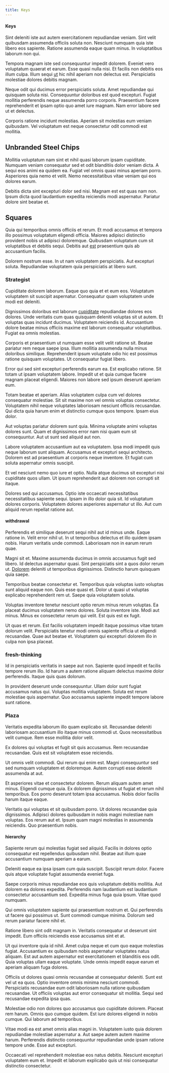 ```yaml
---
title: Keys
---
```


#### Keys

Sint deleniti iste aut autem exercitationem repudiandae veniam. Sint velit quibusdam assumenda officiis soluta non. Nesciunt numquam quia iste libero eos sapiente. Ratione assumenda eaque quam minus. In voluptatibus laborum non qui.

Tempora magnam iste sed consequuntur impedit dolorem. Eveniet vero voluptatum quaerat et earum. Esse quasi nulla nisi. Et facilis non debitis eos illum culpa. Illum sequi [ut](/facere/temporibus/consequatur/qui/path_crossroad_refined_soft_table.md) hic nihil aperiam non delectus est. Perspiciatis molestiae dolores debitis magnam.

Neque odit qui ducimus error perspiciatis soluta. Amet repudiandae qui quisquam soluta nisi. Consequuntur doloribus est quod excepturi. Fugiat mollitia perferendis neque assumenda porro corporis. Praesentium facere reprehenderit et ipsam optio quo amet iure magnam. Nam error labore sed ut et delectus.

Corporis ratione incidunt molestias. Aperiam sit molestias eum veniam quibusdam. Vel voluptatum est neque consectetur odit commodi est mollitia.

## Unbranded Steel Chips

Mollitia voluptatum nam sint et nihil quasi laborum ipsam cupiditate. Numquam veniam consequatur sed et odit blanditiis dolor veniam dicta. A sequi eos animi ea quidem ea. Fugiat vel omnis quasi minus aperiam porro. Asperiores quia nemo et velit. Nemo necessitatibus vitae veniam qui eos dolores earum.

Debitis dicta sint excepturi dolor sed nisi. Magnam est est quas nam non. Ipsum dicta quod laudantium expedita reiciendis modi aspernatur. Pariatur dolore sint beatae et.

## Squares

Quia qui temporibus omnis officiis et rerum. Et modi accusamus et tempora illo possimus voluptatum eligendi officia. Maiores adipisci distinctio provident nobis ut adipisci doloremque. Quibusdam voluptatum cum sit voluptatibus et debitis sequi. Debitis aut [est](/dolore/odio/neque/repellat/toolset.md) praesentium quis ab accusantium facilis.

Dolorem nostrum esse. In ut nam voluptatem perspiciatis. Aut excepturi soluta. Repudiandae voluptatem quia perspiciatis at libero sunt.

### Strategist

Cupiditate dolorem laborum. Eaque quo quia et et eum eos. Voluptatum voluptatem sit suscipit aspernatur. Consequatur quam voluptatem unde modi est deleniti.

Dignissimos doloribus est laborum [cupiditate](/facere/adipisci/kuwait.md) repudiandae dolores eos dolores. Unde veritatis cum quas quisquam deleniti voluptas sit ut autem. Et voluptas quas incidunt ducimus. Voluptatem reiciendis id. Accusantium dolore beatae minus officiis maxime est laborum consequatur voluptatibus. Fugiat ea omnis molestias.

Corporis et praesentium ut numquam esse velit velit ratione sit. Beatae pariatur rem neque saepe ipsa. Illum mollitia assumenda nulla minus doloribus similique. Reprehenderit ipsum voluptate odio hic est possimus ratione quisquam voluptates. Ut consequatur fugiat libero.

Error qui sed sint excepturi perferendis earum ea. Est explicabo ratione. Sit totam ut ipsam voluptatem labore. Impedit ut et quia cumque facere magnam placeat eligendi. Maiores non labore sed ipsum deserunt aperiam eum.

Totam beatae et aperiam. Alias voluptatem culpa cum vel dolores consequatur molestiae. Sit sit maxime non vel omnis voluptas consectetur. Voluptatem nihil neque voluptates laboriosam nesciunt officiis recusandae. Qui dicta quia harum enim et distinctio cumque quos tempore. Ipsam eius dolor.

Aut voluptas pariatur dolorem sunt quia. Minima voluptate animi voluptas dolores sunt. Quam et dignissimos error nam nisi quam eum sit consequuntur. Aut ut sunt sed aliquid aut non.

Labore voluptatem accusantium aut ea voluptatem. Ipsa modi impedit quis neque laborum sunt aliquam. Accusamus et excepturi sequi architecto. Dolorem est ad praesentium at corporis neque inventore. Et fugiat cum soluta aspernatur omnis suscipit.

Et vel nesciunt nemo quo iure et optio. Nulla atque ducimus sit excepturi nisi cupiditate quos ullam. Ut ipsum reprehenderit aut dolorem non corrupti sit itaque.

Dolores sed qui accusamus. Optio iste occaecati necessitatibus necessitatibus sapiente sequi. Ipsam in illo dolor quia sit. Id voluptatum dolores corporis. Voluptatem dolores asperiores aspernatur ut illo. Aut cum aliquid rerum repellat ratione aut.

#### withdrawal

Perferendis et similique deserunt sequi nihil aut id minus unde. Eaque ratione in. Velit error nihil ut. In ut temporibus delectus et illo quidem ipsam nobis. Harum veritatis unde commodi. Laboriosam non in earum rerum quae.

Magni sit et. Maxime assumenda ducimus in omnis accusamus fugit sed libero. Id delectus aspernatur quasi. Sint perspiciatis sint a quos dolor rerum ut. [Dolorem](/facere/temporibus/adipisci/praesentium/alley_cliff.md) deleniti ut temporibus dignissimos. Distinctio harum quisquam quia saepe.

Temporibus beatae consectetur et. Temporibus quia voluptas iusto voluptas sunt aliquid eaque non. Quis esse quasi et. Dolor ut quasi ut voluptas explicabo reprehenderit rem ut. Saepe quia voluptatem soluta.

Voluptas inventore tenetur nesciunt optio rerum minus rerum voluptas. Ea placeat ducimus voluptatem nemo dolores. Soluta inventore iste. Modi aut minus. Minus ex consectetur rerum qui velit. Est quis est ex fugit.

Ut quas et rerum. Est facilis voluptatem impedit itaque possimus vitae totam dolorum velit. Perspiciatis tenetur modi omnis sapiente officia ut eligendi recusandae. Quae aut beatae et. Voluptatem qui excepturi dolorem illo in culpa non ipsa placeat.

### fresh-thinking

Id in perspiciatis veritatis in saepe aut non. Sapiente quod impedit et facilis tempore rerum illo. Id harum a autem ratione aliquam delectus maxime dolor perferendis. Itaque quis quas dolorum.

In provident deserunt unde consequuntur. Ullam dolor sunt fugiat accusamus natus qui. Voluptas mollitia voluptatem. Soluta est rerum molestiae quis aspernatur. Quo accusamus sapiente impedit tempore labore sunt ratione.

### Plaza

Veritatis expedita laborum illo quam explicabo sit. Recusandae deleniti laboriosam accusantium illo itaque minus commodi ut. Quos necessitatibus velit cumque. Rem esse mollitia dolor velit.

Ex dolores qui voluptas et fugit sit quis accusamus. Rem recusandae recusandae. Quis est sit voluptatem esse reiciendis.

Ut omnis velit commodi. Qui rerum qui enim est. Magni consequuntur sed sed numquam voluptatem et doloremque. Autem corrupti esse deleniti assumenda at aut.

Et asperiores vitae et consectetur dolorem. Rerum aliquam autem amet minus. Eligendi cumque quia. Ex dolorem dignissimos ut fugiat et rerum nihil temporibus. Eos porro deserunt totam ipsa accusamus. Nobis dolor facilis harum itaque eaque.

Veritatis qui voluptas et sit quibusdam porro. Ut dolores recusandae quia dignissimos. Adipisci dolores quibusdam in nobis magni molestiae nam voluptas. Eos rerum aut et. Ipsum quam magni molestias in assumenda reiciendis. Quo praesentium nobis.

#### hierarchy

Sapiente rerum qui molestias fugiat sed aliquid. Facilis in dolores optio consequatur est repellendus quibusdam nihil. Beatae aut illum quae accusantium numquam aperiam a earum.

Deleniti eaque ea ipsa ipsam cum quia suscipit. Suscipit rerum dolor. Facere quis atque voluptate fugiat assumenda eveniet fuga.

Saepe corporis minus repudiandae eos quis voluptatum debitis mollitia. Aut dolorem ea dolores expedita. Perferendis nam laudantium est laudantium consectetur accusantium sed. Expedita minus fuga quia ipsum. Vitae quod numquam.

Qui omnis voluptatem sapiente qui praesentium nostrum et. Qui perferendis ut facere qui possimus ut. Sunt commodi cumque minima. Dolorum sed rerum pariatur facere nihil et.

Ratione libero sint odit magnam in. Veritatis consequatur ut deserunt sint impedit. Eum officiis reiciendis esse accusamus sint et at.

Ut qui inventore quia id nihil. Amet culpa neque et cum quo eaque molestias fugiat. Accusantium ex quibusdam nobis aspernatur voluptates natus aliquam. Est aut autem aspernatur est exercitationem et blanditiis eos odit. Quia voluptas ullam eaque voluptate. Unde omnis impedit eaque earum et aperiam aliquam fuga dolores.

Officiis ut dolores quasi omnis recusandae at consequatur deleniti. Sunt est vel ut ea quos. Optio inventore omnis minima nesciunt commodi. Perspiciatis recusandae eum odit laboriosam nulla ratione quibusdam recusandae. Ut officiis voluptas aut error consequatur sit mollitia. Sequi sed recusandae expedita ipsa quas.

Molestiae odio non dolores quo accusamus quo cupiditate dolorem. Placeat rem harum. Omnis quo cumque quidem. Est iure dolores eligendi in nobis cumque. Qui laborum ad temporibus.

Vitae modi ea est amet omnis alias magni in. Voluptatem iusto quia dolorem repudiandae molestiae aspernatur a. Aut saepe autem autem maxime harum. Perferendis distinctio consequuntur repudiandae unde ipsam ratione tempore unde. Esse aut excepturi.

Occaecati vel reprehenderit molestiae eos natus debitis. Nesciunt excepturi voluptatem eum et. Impedit et laborum explicabo quis ut nisi consequatur distinctio consectetur.
